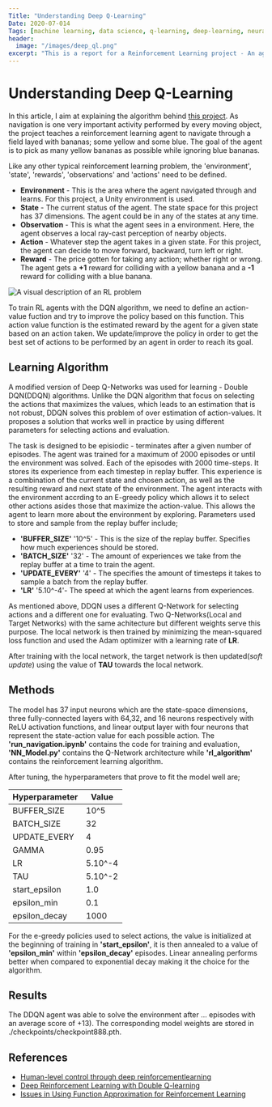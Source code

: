 ```yaml
---
Title: "Understanding Deep Q-Learning"
Date: 2020-07-014
Tags: [machine learning, data science, q-learning, deep-learning, neural-networks, reinforcement-learning, rl, deep-reinforcement-learning]
header:
  image: "/images/deep_ql.png"
excerpt: "This is a report for a Reinforcement Learning project - An agent trained to navigate within a Unity envrionment"
---
```


# Understanding Deep Q-Learning

In this article, I aim at explaining the algorithm behind [this project](https://github.com/Khaulat/Deep_Reinforcement_Learning/tree/master/Navigation_project). As navigation is one very important activity performed by every moving object, the project teaches a reinforcement learning agent to navigate through a field layed with bananas; some yellow and some blue. The goal of the agent is to pick as many yellow bananas as possible while ignoring blue bananas.

Like any other typical reinforcement learning problem, the 'environment', 'state', 'rewards', 'observations' and 'actions' need to be defined. 

- **Environment** - This is the area where the agent navigated through and learns. For this project, a Unity environment is used.
- **State** - The current status of the agent. The state space for this project has 37 dimensions. The agent could be in any of the states at any time.
- **Observation** - This is what the agent sees in a environment. Here, the agent observes a local ray-cast perception of nearby objects.
- **Action** - Whatever step the agent takes in a given state. For this project, the agent can decide to move forward, backward, turn left or right.
- **Reward** - The price gotten for taking any action; whether right or wrong. The agent gets a **+1** reward for colliding with a yellow banana and a **-1** reward for colliding with a blue banana.


<img src="{{ site.url }}{{ site.baseurl }}/images/rl.png" alt="A visual description of an RL problem">


To train RL agents with the DQN algorithm, we need to define an action-value fuction and try to improve the policy based on this function. This action value function is the estimated reward by the agent for a given state based on an action taken. We update/improve the policy in order to get the best set of actions to be performed by an agent in order to reach its goal.

## Learning Algorithm

A modified version of Deep Q-Networks was used for learning - Double DQN(DDQN) algorithms. Unlike the DQN algorithm that focus on selecting the actions that maximizes the values, which leads to an estimation that is not robust, DDQN solves this problem of over estimation of action-values. 
It proposes a solution that works well in practice by using different parameters for selecting actions and evaluation.

The task is designed to be episiodic - terminates after a given number of episodes. The agent was trained for a maximum of 2000 episodes or until the environment was solved. Each of the episodes with 2000 time-steps. It stores its experience from each timestep in  replay buffer. This experience is a combination of the current state and chosen action, as well as the resulting reward and next state of the environment. The agent interacts with the environment accrding to an E-greedy policy which allows it to select other actions asides those that maximize the action-value. This allows the agent to learn more about the environment by exploring. Parameters used to store and sample from the replay buffer include;

- **'BUFFER_SIZE'** '10^5' - This is the size of the replay buffer. Specifies how much experiences should be stored.
- **'BATCH_SIZE'** '32' - The amount of experiences we take from the replay buffer at a time to train the agent.
- **'UPDATE_EVERY'** '4' - The specifies the amount of timesteps it takes to sample a batch from the replay buffer.
- **'LR'** '5.10^-4'- The speed at which the agent learns from experiences.

As mentioned above, DDQN uses a different Q-Network for selecting actions and a different one for evaluating. Two Q-Networks(Local and Target Networks) with the same achitecture but different weights serve this purpose.
The local network is then trained by minimizing the mean-squared loss function and used the Adam optimizer with a learning rate of **LR**.

After training with the local network, the target network is then updated(*soft update*) using the value of **TAU** towards the local network.


## Methods

The model has 37 input neurons which are the state-space dimensions, three fully-connected layers with 64,32, and 16 neurons respectively with ReLU activation functions, and linear output layer with four neurons that represent the state-action value for each possible action.
The **'run_navigation.ipynb'** contains the code for training and evaluation, **'NN_Model.py'** contains the Q-Network architecture while **'rl_algorithm'** contains the reinforcement learning algorithm.

After tuning, the hyperparameters that prove to fit the model well are;

| Hyperparameter | Value |
| ----------- | ----------- |
| BUFFER_SIZE | 10^5 |
| BATCH_SIZE  | 32 |
| UPDATE_EVERY | 4 |
| GAMMA | 0.95 | 
| LR | 5.10^-4 |
| TAU | 5.10^-2|
| start_epsilon | 1.0 |
| epsilon_min | 0.1 |
| epsilon_decay | 1000 |


For the e-greedy policies used to select actions, the value is initialized at the beginning of training in **'start_epsilon'**, it is then annealed to a value of **'epsilon_min'** within **'epsilon_decay'** episodes. Linear annealing performs better when compared to exponential decay making it the choice for the algorithm.

## Results

The DDQN agent was able to solve the environment after ... episodes with an average score of +13). The corresponding model weights are stored in ./checkpoints/checkpoint888.pth.  

## References

- [Human-level control through deep reinforcementlearning](https://storage.googleapis.com/deepmind-media/dqn/DQNNaturePaper.pdf)
- [Deep Reinforcement Learning with Double Q-learning](https://arxiv.org/abs/1509.06461)
- [Issues in Using Function Approximation for Reinforcement Learning](https://www.ri.cmu.edu/pub_files/pub1/thrun_sebastian_1993_1/thrun_sebastian_1993_1.pdf)
